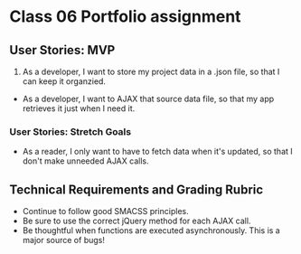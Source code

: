 # Class 06 Portfolio assignment

## User Stories: MVP
 1. As a developer, I want to store my project data in a .json file, so that I can keep it organzied.
 - As a developer, I want to AJAX that source data file, so that my app retrieves it just when I need it.

### User Stories: Stretch Goals
 - As a reader, I only want to have to fetch data when it's updated, so that I don't make unneeded AJAX calls.

## Technical Requirements and Grading Rubric
 - Continue to follow good SMACSS principles.
 - Be sure to use the correct jQuery method for each AJAX call.
 - Be thoughtful when functions are executed asynchronously. This is a major source of bugs!
